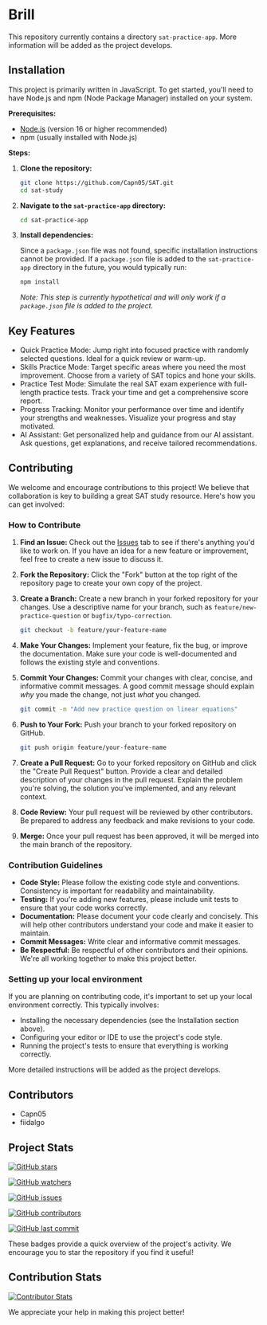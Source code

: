 # Brill

This repository currently contains a directory `sat-practice-app`. More information will be added as the project develops.

## Installation

This project is primarily written in JavaScript.  To get started, you'll need to have Node.js and npm (Node Package Manager) installed on your system.

**Prerequisites:**

*   [Node.js](https://nodejs.org/) (version 16 or higher recommended)
*   npm (usually installed with Node.js)

**Steps:**

1.  **Clone the repository:**

    ```bash
    git clone https://github.com/Capn05/SAT.git
    cd sat-study
    ```

2.  **Navigate to the `sat-practice-app` directory:**

    ```bash
    cd sat-practice-app
    ```

3.  **Install dependencies:**

    Since a `package.json` file was not found, specific installation instructions cannot be provided.  If a `package.json` file is added to the `sat-practice-app` directory in the future, you would typically run:

    ```bash
    npm install
    ```

    *Note: This step is currently hypothetical and will only work if a `package.json` file is added to the project.*

## Key Features

*   Quick Practice Mode: Jump right into focused practice with randomly selected questions. Ideal for a quick review or warm-up.
*   Skills Practice Mode: Target specific areas where you need the most improvement. Choose from a variety of SAT topics and hone your skills.
*   Practice Test Mode: Simulate the real SAT exam experience with full-length practice tests. Track your time and get a comprehensive score report.
*   Progress Tracking: Monitor your performance over time and identify your strengths and weaknesses. Visualize your progress and stay motivated.
*   AI Assistant: Get personalized help and guidance from our AI assistant. Ask questions, get explanations, and receive tailored recommendations.

## Contributing

We welcome and encourage contributions to this project!  We believe that collaboration is key to building a great SAT study resource.  Here's how you can get involved:

### How to Contribute

1.  **Find an Issue:** Check out the [Issues](https://github.com/Capn05/SAT/issues) tab to see if there's anything you'd like to work on.  If you have an idea for a new feature or improvement, feel free to create a new issue to discuss it.

2.  **Fork the Repository:** Click the "Fork" button at the top right of the repository page to create your own copy of the project.

3.  **Create a Branch:**  Create a new branch in your forked repository for your changes.  Use a descriptive name for your branch, such as `feature/new-practice-question` or `bugfix/typo-correction`.

    ```bash
    git checkout -b feature/your-feature-name
    ```

4.  **Make Your Changes:**  Implement your feature, fix the bug, or improve the documentation.  Make sure your code is well-documented and follows the existing style and conventions.

5.  **Commit Your Changes:**  Commit your changes with clear, concise, and informative commit messages.  A good commit message should explain *why* you made the change, not just *what* you changed.

    ```bash
    git commit -m "Add new practice question on linear equations"
    ```

6.  **Push to Your Fork:**  Push your branch to your forked repository on GitHub.

    ```bash
    git push origin feature/your-feature-name
    ```

7.  **Create a Pull Request:**  Go to your forked repository on GitHub and click the "Create Pull Request" button.  Provide a clear and detailed description of your changes in the pull request.  Explain the problem you're solving, the solution you've implemented, and any relevant context.

8.  **Code Review:**  Your pull request will be reviewed by other contributors.  Be prepared to address any feedback and make revisions to your code.

9.  **Merge:**  Once your pull request has been approved, it will be merged into the main branch of the repository.

### Contribution Guidelines

*   **Code Style:**  Please follow the existing code style and conventions.  Consistency is important for readability and maintainability.
*   **Testing:**  If you're adding new features, please include unit tests to ensure that your code works correctly.
*   **Documentation:**  Please document your code clearly and concisely.  This will help other contributors understand your code and make it easier to maintain.
*   **Commit Messages:**  Write clear and informative commit messages.
*   **Be Respectful:**  Be respectful of other contributors and their opinions.  We're all working together to make this project better.

### Setting up your local environment

If you are planning on contributing code, it's important to set up your local environment correctly.  This typically involves:

*   Installing the necessary dependencies (see the Installation section above).
*   Configuring your editor or IDE to use the project's code style.
*   Running the project's tests to ensure that everything is working correctly.

More detailed instructions will be added as the project develops.

## Contributors

*   Capn05
*   fiidalgo

## Project Stats

[![GitHub stars](https://img.shields.io/github/stars/Capn05/SAT)](https://github.com/Capn05/SAT/stargazers)

[![GitHub watchers](https://img.shields.io/github/watchers/Capn05/SAT)](https://github.com/Capn05/SAT/watchers)

[![GitHub issues](https://img.shields.io/github/issues/Capn05/SAT)](https://github.com/Capn05/SAT/issues)

[![GitHub contributors](https://img.shields.io/github/contributors/Capn05/SAT)](https://github.com/Capn05/SAT/graphs/contributors)

[![GitHub last commit](https://img.shields.io/github/last-commit/Capn05/SAT)](https://github.com/Capn05/SAT/commits/main)

These badges provide a quick overview of the project's activity.  We encourage you to star the repository if you find it useful!

## Contribution Stats

[![Contributor Stats](https://contrib.rocks/image?repo=Capn05/SAT)](https://contrib.rocks)

We appreciate your help in making this project better!
